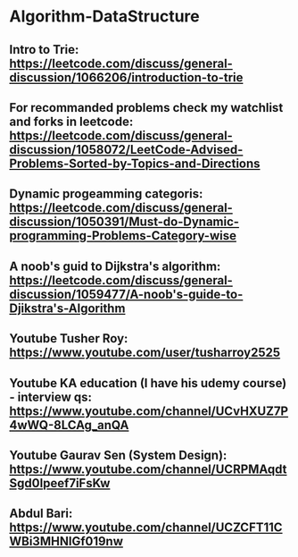# Algorithm-DataStructure

## Intro to Trie: https://leetcode.com/discuss/general-discussion/1066206/introduction-to-trie
## For recommanded problems check my watchlist and forks in leetcode: https://leetcode.com/discuss/general-discussion/1058072/LeetCode-Advised-Problems-Sorted-by-Topics-and-Directions
## Dynamic progeamming categoris: https://leetcode.com/discuss/general-discussion/1050391/Must-do-Dynamic-programming-Problems-Category-wise
## A noob's guid to Dijkstra's algorithm: https://leetcode.com/discuss/general-discussion/1059477/A-noob's-guide-to-Djikstra's-Algorithm
## Youtube Tusher Roy: https://www.youtube.com/user/tusharroy2525
## Youtube KA education (I have his udemy course) - interview qs: https://www.youtube.com/channel/UCvHXUZ7P4wWQ-8LCAg_anQA
## Youtube Gaurav Sen (System Design): https://www.youtube.com/channel/UCRPMAqdtSgd0Ipeef7iFsKw
## Abdul Bari: https://www.youtube.com/channel/UCZCFT11CWBi3MHNlGf019nw
